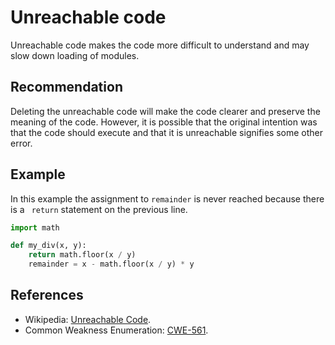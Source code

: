 # Unreachable code
Unreachable code makes the code more difficult to understand and may slow down loading of modules.


## Recommendation
Deleting the unreachable code will make the code clearer and preserve the meaning of the code. However, it is possible that the original intention was that the code should execute and that it is unreachable signifies some other error.


## Example
In this example the assignment to `remainder` is never reached because there is a ` return` statement on the previous line.


```python
import math

def my_div(x, y):
    return math.floor(x / y)
    remainder = x - math.floor(x / y) * y

```

## References
* Wikipedia: [Unreachable Code](http://en.wikipedia.org/wiki/Unreachable_code).
* Common Weakness Enumeration: [CWE-561](https://cwe.mitre.org/data/definitions/561.html).
